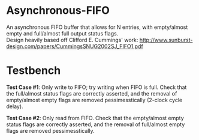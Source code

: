 # Asynchronous-FIFO

An asynchronous FIFO buffer that allows for N entries, with empty/almost empty and full/almost full output status flags.  
Design heavily based off Clifford E. Cummings' work: http://www.sunburst-design.com/papers/CummingsSNUG2002SJ_FIFO1.pdf  
  
# Testbench

**Test Case #1**: Only write to FIFO; try writing when FIFO is full. Check that the full/almost status flags are correctly asserted, and the removal of empty/almost empty flags are removed pessimesstically (2-clock cycle delay). 
  
**Test Case #2**: Only read from FIFO. Check that the empty/almost empty status flags are correctly asserted, and the removal of full/almost empty flags are removed pessimesstically.  
